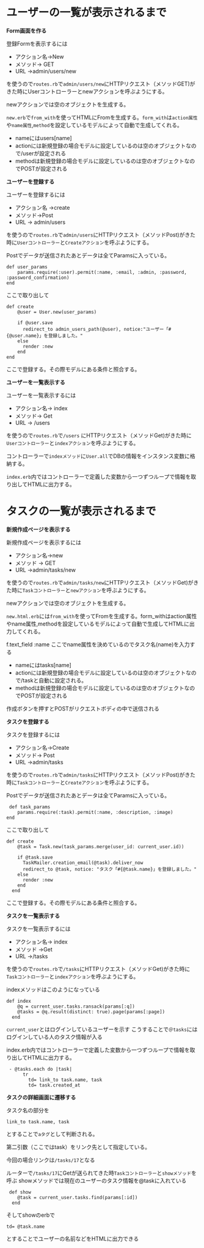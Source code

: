 # ユーザーの一覧が表示されるまで

**Form画面を作る**

登録Formを表示するには

- アクション名->New          
- メソッド-> GET        
- URL  ->admin/users/new  

を使うので`routes.rb`で`admin/users/new`にHTTPリクエスト（メソッドGET)がきた時にUserコントローラーとnewアクションを呼ぶようにする。

newアクションでは空のオブジェクトを生成する。

`new.erb`で`from_with`を使ってHTMLにFromを生成する。`form_with`は`action属性`や`name属性`,`method`を設定しているモデルによって自動で生成してくれる。

- nameにはusers[name]
- actionには新規登録の場合モデルに設定しているのは空のオブジェクトなので/userが設定される
- methodは新規登録の場合モデルに設定しているのは空のオブジェクトなのでPOSTが設定される


**ユーザーを登録する**

ユーザーを登録するには
- アクション名 ->create          
- メソッド->Post       
- URL -> admin/users  

を使うので`routes.rb`で`admin/users`にHTTPリクエスト（メソッドPost)がきた時に`Userコントローラー`と`Createアクション`を呼ぶようにする。

Postでデータが送信されたあとデータは全てParamsに入っている。
```
def user_params
    params.require(:user).permit(:name, :email, :admin, :password, :password_confirmation)
end
```

ここで取り出して

```
def create
    @user = User.new(user_params)

    if @user.save
      redirect_to admin_users_path(@user), notice:"ユーザー「#{@user.name}」を登録しました。"
    else
      render :new
    end
end
```
ここで登録する。その際モデルにある条件と照合する。

**ユーザーを一覧表示する**

ユーザーを一覧表示するには
 - アクション名-> index          
 - メソッド-> Get       
 - URL -> /users  

を使うので`routes.rb`で`/users` にHTTPリクエスト（メソッドGet)がきた時に`Userコントローラー`と`indexアクション`を呼ぶようにする。

コントローラーで`indexメソッド`に`User.all`でDBの情報をインスタンス変数に格納する。

`index.erb`内ではコントローラーで定義した変数から一つずつループで情報を取り出してHTMLに出力する。


# タスクの一覧が表示されるまで

**新規作成ページを表示する**

新規作成ページを表示するには
 - アクション名->new          
 - メソッド -> GET        
- URL ->admin/tasks/new  

を使うので`routes.rb`で`admin/tasks/new`にHTTPリクエスト（メソッドGet)がきた時に`Taskコントローラー`と`newアクション`を呼ぶようにする。

newアクションでは空のオブジェクトを生成する。

`new.html.erb`には`from_with`を使ってFromを生成する。form_withはaction属性やname属性,methodを設定しているモデルによって自動で生成してHTMLに出力してくれる。

 f.text_field :name ここでname属性を決めているのでタスク名(name)を入力する
 - nameにはtasks[name]
 - actionには新規登録の場合モデルに設定しているのは空のオブジェクトなので/taskと自動に設定される。
 - methodは新規登録の場合モデルに設定しているのは空のオブジェクトなのでPOSTが設定される

 作成ボタンを押すとPOSTがリクエストボディの中で送信される

 **タスクを登録する**

 タスクを登録するには
 - アクション名->Create          
 - メソッド-> Post       
 - URL ->admin/tasks  

を使うので`routes.rb`で`admin/tasks`にHTTPリクエスト（メソッドPost)がきた時に`Taskコントローラー`と`Createアクション`を呼ぶようにする。

Postでデータが送信されたあとデータは全てParamsに入っている。
```
 def task_params
    params.require(:task).permit(:name, :description, :image)
end
```

ここで取り出して

```
def create
    @task = Task.new(task_params.merge(user_id: current_user.id))

    if @task.save
      TaskMailer.creation_email(@task).deliver_now
      redirect_to @task, notice: "タスク「#{@task.name}」を登録しました。"
    else
      render :new
    end
  end
```

ここで登録する。その際モデルにある条件と照合する。

**タスクを一覧表示する**

タスクを一覧表示するには
 - アクション名-> index          
 - メソッド ->Get       
 - URL ->/tasks 

を使うので`routes.rb`で`/tasks`にHTTPリクエスト（メソッドGet)がきた時に`Taskコントローラー`と`indexアクション`を呼ぶようにする。

indexメソッドはこのようになっている
```
def index
    @q = current_user.tasks.ransack(params[:q])
    @tasks = @q.result(distinct: true).page(params[:page])
  end
```

`current_user`とはログインしているユーザーを示す
こうすることで`＠tasks`にはログインしている人のタスク情報が入る

index.erb内ではコントローラーで定義した変数から一つずつループで情報を取り出してHTMLに出力する。
```
 - @tasks.each do |task|
      tr
        td= link_to task.name, task
        td= task.created_at
```

**タスクの詳細画面に遷移する**

タスク名の部分を
```
link_to task.name, task
```
とすることで`aタグ`として判断される。

第二引数（ここではtask）をリンク先として指定している。

今回の場合リンクは`/tasks/17`となる

ルーターで`/tasks/17`にGetが送られてきた時`Taskコントローラー`と`showメソッド`を呼ぶ
showメソッドでは現在のユーザーのタスク情報を@taskに入れている
```
 def show
    @task = current_user.tasks.find(params[:id])
  end
```

そしてshowのerbで
```
td= @task.name
```
とすることでユーザーの名前などをHTMLに出力できる


